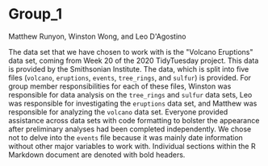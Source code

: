 # Group_1

Matthew Runyon, Winston Wong, and Leo D'Agostino

The data set that we have chosen to work with is the "Volcano Eruptions" data set, coming from Week 20 of the 2020 TidyTuesday project. This data is provided by the Smithsonian Institute. The data, which is split into five files (`volcano`, `eruptions`, `events`, `tree_rings`, and `sulfur`) is provided. For group member responsibilities for each of these files, Winston was responsible for data analysis on the `tree_rings` and `sulfur` data sets, Leo was responsible for investigating the `eruptions` data set, and Matthew was responsible for analyzing the `volcano` data set. Everyone provided assistance across data sets with code formatting to bolster the appearance after preliminary analyses had been completed independently. We chose not to delve into the `events` file because it was mainly date information without other major variables to work with. Individual sections within the R Markdown document are denoted with bold headers.

